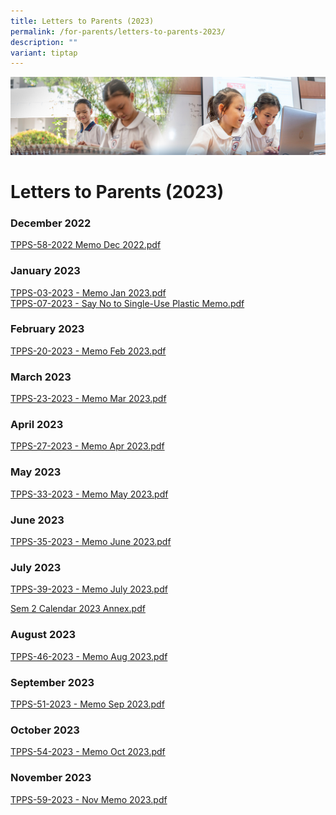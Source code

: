 ```yaml
---
title: Letters to Parents (2023)
permalink: /for-parents/letters-to-parents-2023/
description: ""
variant: tiptap
---
```

![](/images/ForParents.jpg)

Letters to Parents (2023)
=======================

### **December 2022**

[TPPS-58-2022 Memo Dec 2022.pdf](/files/TPPS-58-2022%20Memo%20Dec%202022.pdf)


### **January 2023**

[TPPS-03-2023 - Memo Jan 2023.pdf](/files/tpps-03-2023%20-%20memo%20jan%202023.pdf) <br>
[TPPS-07-2023 - Say No to Single-Use Plastic Memo.pdf](/files/tpps-07-2023%20-%20say%20no%20to%20single-use%20plastic%20memo.pdf)


### **February 2023**


[TPPS-20-2023 - Memo Feb 2023.pdf](/files/tpps-20-2023%20-%20memo%20feb%202023.pdf)


### **March 2023**

[TPPS-23-2023 - Memo Mar 2023.pdf](/files/tpps-23-2023%20-%20memo%20mar%202023.pdf)


### **April 2023**

[TPPS-27-2023 - Memo Apr 2023.pdf](/files/tpps-27-2023%20-%20memo%20apr%202023.pdf)


### **May 2023**

[TPPS-33-2023 - Memo May 2023.pdf](/files/tpps-33-2023%20-%20memo%20may%202023.pdf)


### **June 2023**

[TPPS-35-2023 - Memo June 2023.pdf](/files/tpps-35-2023%20-%20memo%20june%202023.pdf)


### **July 2023**

[TPPS-39-2023 - Memo July 2023.pdf](/files/tpps-39-2023%20-%20memo%20july%202023.pdf)

[Sem 2 Calendar 2023 Annex.pdf](/files/sem%202%20calendar%202023%20annex.pdf)

### **August 2023**

[TPPS-46-2023 - Memo Aug 2023.pdf](/files/tpps-46-2023%20-%20memo%20aug%202023.pdf)


### **September 2023**

[TPPS-51-2023 - Memo Sep 2023.pdf](/files/tpps-51-2023%20-%20memo%20sep%202023.pdf)


### **October 2023**

[TPPS-54-2023 - Memo Oct 2023.pdf](/files/tpps-54-2023%20-%20memo%20oct%202023.pdf)


### **November 2023**

[TPPS-59-2023 - Nov Memo 2023.pdf](/files/tpps-59-2023-memo_nov_2023.pdf)